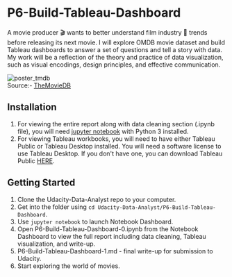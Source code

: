# P6-Build-Tableau-Dashboard

A movie producer :clapper: wants to better understand film industry :movie_camera: trends before releasing its next movie. I will explore OMDB movie dataset and build Tableau dashboards to answer a set of questions and tell a story with data. My work will be a reflection of the theory and practice of data visualization, such as visual encodings, design principles, and effective communication.

![poster_tmdb](images/poster_tmdb.jpg)
<br>
Source:- [TheMovieDB](https://www.themoviedb.org/movie/now-playing?language=en)

## Installation
1. For viewing the entire report along with data cleaning section (.ipynb file), you will need [jupyter notebook](http://jupyter.readthedocs.io/en/latest/install.html) with Python 3 installed.
2. For viewing Tableau workbooks, you will need to have either Tableau Public or Tableau Desktop installed. You will need a software license to use Tableau Desktop. If you don't have one, you can download Tableau Public [HERE](https://public.tableau.com/s/).

## Getting Started
1. Clone the Udacity-Data-Analyst repo to your computer.
2. Get into the folder using `cd Udacity-Data-Analyst/P6-Build-Tableau-Dashboard`.
3. Use `jupyter notebook` to launch Notebook Dashboard.
4. Open P6-Build-Tableau-Dashboard-0.ipynb from the Notebook Dashboard to view the full report including data cleaning, Tableau visualization, and write-up.
5. P6-Build-Tableau-Dashboard-1.md - final write-up for submission to Udacity.
6. Start exploring the world of movies.
